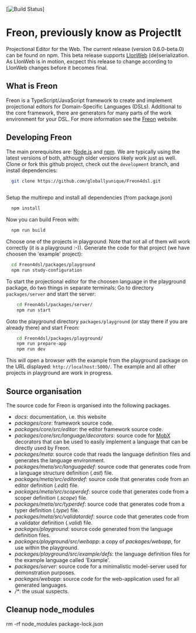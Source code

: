 [![Build Status](https://github.com/freon4dsl/freon4dsl/actions/workflows/node.js.yml/badge.svg)]
# Freon, previously know as ProjectIt
Projectional Editor for the Web. The current release (version 0.6.0-beta.0) can be found on npm.
This beta release supports [LIonWeb](https://github.com/LIonWeb-org) (de)serialization. 
As LIonWeb is in motion, excpect this release to change according to LIonWeb changes before it becomes final. 
## What is Freon
Freon is a TypeScript/JavaScript framework to create and implement projectional editors for Domain-Specific Languages (DSLs). 
Additional to the core framework, there are generators for many parts of the work environment for your DSL.
For more information see the <a href="https://www.freon4dsl.dev" target="_blank">Freon</a> website.
## Developing Freon
The main prerequisites are: [Node.js](https://nodejs.org/) and [npm](https://docs.npmjs.com/downloading-and-installing-node-js-and-npm/).
We are typically using the latest versions of both, although older versions likely work just as well.
Clone or fork this github project, check out the `development` branch, and install dependencies:
```bash
  git clone https://github.com/globallyunique/Freon4dsl.git
  
```
Setup the multirepo and install all dependencies (from package.json)
```bash
  npm install
```
Now you can build Freon with:
```bash
  npm run build
```
Choose one of the projects in playground. Note that not all of them will work correctly (it is a playground :-)). 
Generate the code for that project (we have choosen the 'example' project):
```bash
  cd Freon4dsl/packages/playground
  npm run study-configuration
```
To start the projectional editor for the choosen language in the playground package,
do two things in separate terminals:
Go to directory `packages/server` and start the server:
```bash
    cd Freon4dsl/packages/server/
    npm run start
```
Goto the playground directory `packages/playground` (or stay there if you are already there) and start Freon:
```bash
    cd Freon4dsl/packages/playground/
    npm run prepare-app
    npm run dev
```   
This will open a browser with the example from the playground package on 
the URL displayed: `http://localhost:5000/`. The example and all other projects in playground are
work in progress.
## Source organisation
The source code for Freon is organised into the following packages.
* *docs*: documentation, i.e. this website
* *packages/core*: framework source code.
* *packages/core/src/editor*: the editor framework source code.
* *packages/core/src/language/decorators*: source code for <a href="https://mobx.js.org/" target="_blank">MobX</a> decorators that can be used to easily implement a language that can be
  directly used by Freon.
* *packages/meta*: source code that reads the language definition files and generates the language environment.
* *packages/meta/src/languagedef*: source code that generates code from a language structure definition (*.ast*) file.
* *packages/meta/src/editordef*: source code that generates code from an editor definition (*.edit*) file.
* *packages/meta/src/scoperdef*: source code that generates code from a scoper definition (*.scope*) file.
* *packages/meta/src/typerdef*: source code that generates code from a typer definition (*.type*) file.
* *packages/meta/src/validatordef*: source code that generates code from a validator definition (*.valid*) file.
* *packages/playground*: source code generated from the language definition files.
* *packages/playground/src/webapp*: a copy of *packages/webapp*, for use within the playground.
* *packages/playground/src/example/defs*: the language definition files for the example language called 'Example'.
* *packages/server*: source code for a minimalistic model-server used for demonstration purposes.
* *packages/webapp*: source code for the web-application used for all generated languages.
* _/*_: the usual suspects.

## Cleanup node_modules
rm -rf node_modules package-lock.json